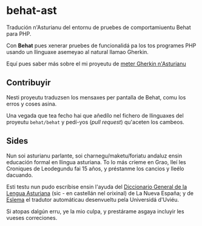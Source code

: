 # behat-ast
Tradución n'Asturianu del entornu de pruebes de comportamiuentu Behat para PHP.

Con **Behat** pues xenerar pruebes de funcionalidá pa los tos programes PHP 
usando un llinguaxe asemeyao al natural llamao Gherkin.

Equí pues saber más sobre el mi proyeutu de [meter Gherkin n'Asturianu](https://github.com/ajspadial/gherkin-ast)

## Contribuyir

Nesti proyeutu traduzsen los mensaxes per pantalla de Behat, comu los erros y
coses asina.

Una vegada que tea fecho hai que añedílo nel fichero de llinguaxes del proyeutu
`behat/behat` y pedí-yos (*pull request*) qu'aceten los cambeos.

## Sides
Nun soi asturianu parlante, soi charnegu/maketu/foriatu andaluz ensin educación
 formal en llingua asturiana. To lo más críeme en Grao, lleí les Croniques de
 Leodegundu fai 15 años, y préstanme los cancios y lleélo dacuando. 

Esti testu nun pudo escríbise ensin l'ayuda del [Diccionario General de la
Lengua Asturiana](http://mas.lne.es/diccionario/) (sic - en castellán nel
orixinal) de La Nueva España; y de
[Eslema](http://di098.edv.uniovi.es/apertium/comun/traductor.php) el tradutor
automáticau desenvueltu pela Universidá d'Uviéu.

Si atopas dalgún erru, ye la mio culpa, y prestárame asgaya incluyir les vueses
correciones.




